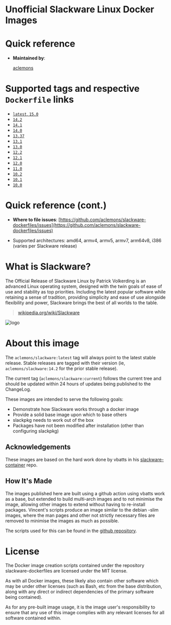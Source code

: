 # Unofficial Slackware Linux Docker Images

# Quick reference

- **Maintained by**:

  [aclemons](https://github.com/aclemons)

# Supported tags and respective `Dockerfile` links

- [`latest`, `15.0`](https://github.com/aclemons/slackware-dockerfiles/blob/master/slackware-15.0/Dockerfile)
- [`14.2`](https://github.com/aclemons/slackware-dockerfiles/blob/master/slackware-14.2/Dockerfile)
- [`14.1`](https://github.com/aclemons/slackware-dockerfiles/blob/master/slackware-14.1/Dockerfile)
- [`14.0`](https://github.com/aclemons/slackware-dockerfiles/blob/master/slackware-14.0/Dockerfile)
- [`13.37`](https://github.com/aclemons/slackware-dockerfiles/blob/master/slackware-13.37/Dockerfile)
- [`13.1`](https://github.com/aclemons/slackware-dockerfiles/blob/master/slackware-13.1/Dockerfile)
- [`13.0`](https://github.com/aclemons/slackware-dockerfiles/blob/master/slackware-13.0/Dockerfile)
- [`12.2`](https://github.com/aclemons/slackware-dockerfiles/blob/master/slackware-12.2/Dockerfile)
- [`12.1`](https://github.com/aclemons/slackware-dockerfiles/blob/master/slackware-12.1/Dockerfile)
- [`12.0`](https://github.com/aclemons/slackware-dockerfiles/blob/master/slackware-12.0/Dockerfile)
- [`11.0`](https://github.com/aclemons/slackware-dockerfiles/blob/master/slackware-11.0/Dockerfile)
- [`10.2`](https://github.com/aclemons/slackware-dockerfiles/blob/master/slackware-10.2/Dockerfile)
- [`10.1`](https://github.com/aclemons/slackware-dockerfiles/blob/master/slackware-10.1/Dockerfile)
- [`10.0`](https://github.com/aclemons/slackware-dockerfiles/blob/master/slackware-10.0/Dockerfile)

# Quick reference (cont.)

- **Where to file issues**:
  [https://github.com/aclemons/slackware-dockerfiles/issues](https://github.com/aclemons/slackware-dockerfiles/issues)

- Supported architectures:
  amd64, armv4, armv5, armv7, arm64v8, i386 (varies per Slackware release)

# What is Slackware?

The Official Release of Slackware Linux by Patrick Volkerding is an advanced Linux operating system, designed with the twin goals of ease of use and stability as top priorities. Including the latest popular software while retaining a sense of tradition, providing simplicity and ease of use alongside flexibility and power, Slackware brings the best of all worlds to the table.

> [wikipedia.org/wiki/Slackware](https://en.wikipedia.org/wiki/Slackware)

![logo](http://www.slackware.com/~msimons/slackware/grfx/shared/bluepiSW.jpg)

# About this image

The `aclemons/slackware:latest` tag will always point to the latest stable release. Stable releases are tagged with their version (ie, `aclemons/slackware:14.2` for the prior stable release).

The current tag (`aclemons/slackware:current`) follows the current tree and should be updated within 24 hours of updates being published to the ChangeLog.

These images are intended to serve the following goals:

- Demonstrate how Slackware works through a docker image
- Provide a solid base image upon which to base others
- slackpkg needs to work out of the box
- Packages have not been modified after installation (other than configuring slackpkg)

## Acknowledgements

These images are based on the hard work done by vbatts in his [slackware-container](https://github.com/vbatts/slackware-container) repo.

## How It's Made

The images published here are built using a github action using vbatts work as a base, but extended to build multi-arch images and to not minimise the image, allowing other images to extend without having to re-install packages. Vincent's scripts produce an image similar to the debian -slim images, where the man pages and other not strictly necessary files are removed to minimise the images as much as possible.

The scripts used for this can be found in the [github repository](https://github.com/aclemons/slackware-dockerfiles).

# License

The Docker image creation scripts contained under the repository slackware-dockerfiles are licensed under the MIT license.

As with all Docker images, these likely also contain other software which may be under other licenses (such as Bash, etc from the base distribution, along with any direct or indirect dependencies of the primary software being contained).

As for any pre-built image usage, it is the image user's responsibility to ensure that any use of this image complies with any relevant licenses for all software contained within.
